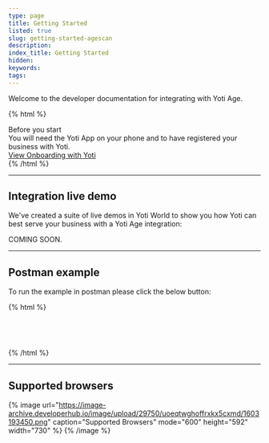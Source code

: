 ```yaml
---
type: page
title: Getting Started
listed: true
slug: getting-started-agescan
description: 
index_title: Getting Started
hidden: 
keywords: 
tags: 
---
```


Welcome to the developer documentation for integrating with Yoti Age.

{% html %}
<div class="alert-BYS">
   <div class="alert-title" id="BYS">
      Before you start
   </div>
   <div class="alert-text" >
      You will need the Yoti App on your phone and to have registered your business with Yoti.
   </div>
   <div class="alert-links"> 
         <a target="_self" href="https://developers.yoti.com/yoti/getting-started-hub">View Onboarding with Yoti</a>
   </div>
</div>
{% /html %}

---

## Integration live demo

We've created a suite of live demos in Yoti World to show you how Yoti can best serve your business with a Yoti Age integration:

COMING SOON.

---

## Postman example

To run the example in postman please click the below button:

{% html %}
<div style="height:60px; text-align:center">
<div class="postman-run-button"
data-postman-action="collection/import"
data-postman-var-1="2988de287a1a81e7d7ee"
data-postman-param="env%5BYoti%20Age%20Example%5D=W3sia2V5IjoiYmVhcmVyVG9rZW4iLCJ2YWx1ZSI6IiIsImVuYWJsZWQiOnRydWV9LHsia2V5IjoiVVJMIiwidmFsdWUiOiIiLCJlbmFibGVkIjp0cnVlfSx7ImtleSI6InNka0lkIiwidmFsdWUiOiIiLCJlbmFibGVkIjp0cnVlfV0="></div>
</div>
  <script type="text/javascript">
  (function (p,o,s,t,m,a,n) {
    !p[s] && (p[s] = function () { (p[t] || (p[t] = [])).push(arguments); });
    !o.getElementById(s+t) && o.getElementsByTagName("head")[0].appendChild((
      (n = o.createElement("script")),
      (n.id = s+t), (n.async = 1), (n.src = m), n
    ));
  }(window, document, "_pm", "PostmanRunObject", "https://run.pstmn.io/button.js"));
</script>
{% /html %}

---

## Supported browsers

{% image url="https://image-archive.developerhub.io/image/upload/29750/uoeqtwghoffrxkx5cxmd/1603193450.png" caption="Supported Browsers" mode="600" height="592" width="730" %}
{% /image %}